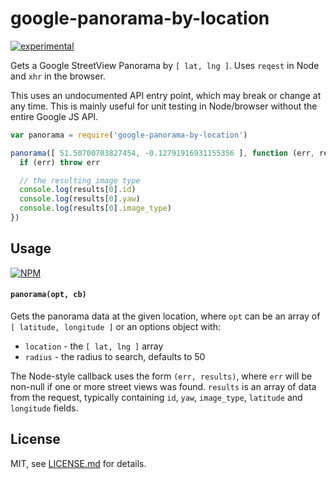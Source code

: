 # google-panorama-by-location

[![experimental](http://badges.github.io/stability-badges/dist/experimental.svg)](http://github.com/badges/stability-badges)

Gets a Google StreetView Panorama by `[ lat, lng ]`. Uses `reqest` in Node and `xhr` in the browser.

This uses an undocumented API entry point, which may break or change at any time. This is mainly useful for unit testing in Node/browser without the entire Google JS API.

```js
var panorama = require('google-panorama-by-location')

panorama([ 51.50700703827454, -0.12791916931155356 ], function (err, results) {
  if (err) throw err

  // the resulting image type
  console.log(results[0].id)
  console.log(results[0].yaw)
  console.log(results[0].image_type)
})
```

## Usage

[![NPM](https://nodei.co/npm/google-panorama-by-location.png)](https://www.npmjs.com/package/google-panorama-by-location)

#### `panorama(opt, cb)`

Gets the panorama data at the given location, where `opt` can be an array of `[ latitude, longitude ]` or an options object with:

- `location` - the `[ lat, lng ]` array
- `radius` - the radius to search, defaults to 50

The Node-style callback uses the form `(err, results)`, where `err` will be non-null if one or more street views was found. `results` is an array of data from the request, typically containing `id`, `yaw`, `image_type`, `latitude` and `longitude` fields.

## License

MIT, see [LICENSE.md](http://github.com/Jam3/google-panorama-by-location/blob/master/LICENSE.md) for details.
